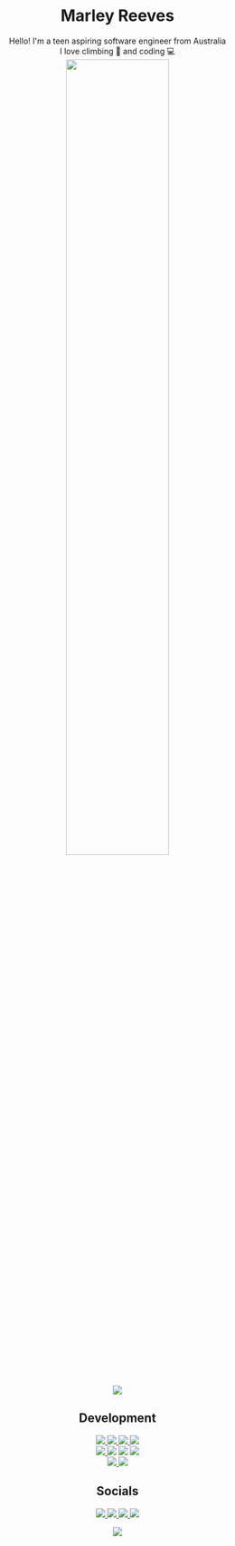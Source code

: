 <div align=center>
<h1>Marley Reeves</h1>
Hello! I'm a teen aspiring software engineer from Australia <br>
I love climbing 🧗 and coding 💻
</div>

<div align=center>
<img src="https://raw.githubusercontent.com/Marlstar/Marlstar/refs/heads/main/rust_enthusiast_code_snapshot.png" width=60%>
</div>

<!-- Stats -->
<div align=center><img
    align=center
    src="https://github-readme-stats.vercel.app/api?username=marlstar&show_icons=true&theme=tokyonight&bg_color=30,000000,434343"
/></div>

<!-- Development -->
<div align=center>
    <h2>Development</h2>
</div>
<div align=center> <!-- Languages -->
    <a href="https://github.com/Marlstar?tab=repositories&q=&type=&language=rust">
        <img src="https://skillicons.dev/icons?i=rust">
    </a>
    <a href="https://github.com/Marlstar?tab=repositories&q=&type=&language=python">
        <img src="https://skillicons.dev/icons?i=python">
    </a>
    <a href="https://github.com/IronLionsFTC/FTC24089">
        <img src="https://skillicons.dev/icons?i=java">
    </a>
    <a href="https://github.com/Marlstar?tab=repositories&q=&type=&language=lua">
        <img src="https://skillicons.dev/icons?i=lua">
    </a>
</div>
<div align=center> <!-- IDEs -->
    <a href="https://github.com/Marlstar/nvim">
        <img src="https://skillicons.dev/icons?i=neovim">
    </a>
    <img src="https://skillicons.dev/icons?i=vscode">
    <img src="https://skillicons.dev/icons?i=idea">
    <img src="https://skillicons.dev/icons?i=androidstudio">
</div>
<div align=center> <!-- Github/Gitlab -->
    <a href="https://github.com/marlstar">
        <img src="https://skillicons.dev/icons?i=github">
    </a>
    <a href="https://gitlab.com/marlstar">
        <img src="https://skillicons.dev/icons?i=gitlab">
    </a>
</div>

<!-- Socials -->
<div align=center>
    <h2>Socials</h2>
</div>
<div align=center>
    <a href="https://linkedin.com/in/marleyreeves">
        <img src="https://skillicons.dev/icons?i=linkedin">
    </a>
    <a href="https://discord.com/users/182377810722029568">
        <img src="https://skillicons.dev/icons?i=discord">
    </a>
    <a href="https://mastodon.social/@themarlstar">
        <img src="https://skillicons.dev/icons?i=mastodon">
    </a>
    <a href="https://x.com/themarlstar">
        <img src="https://skillicons.dev/icons?i=twitter">
    </a>
</div>

<!--- >
<p align=center><img
    width="100%"
    src="https://github-profile-trophy.vercel.app/?username=marlstar&theme=onedark&title=Commits,Experience,Repositories&row=1&column=3"
/></p>
<-->

<p align="center"><img src="https://capsule-render.vercel.app/api?type=waving&color=gradient&height=60&section=footer"/></p>
